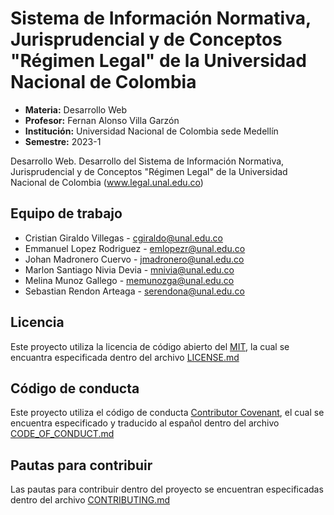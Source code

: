 # Sistema de Información Normativa, Jurisprudencial y de Conceptos "Régimen Legal" de la Universidad Nacional de Colombia
- **Materia:** Desarrollo Web
- **Profesor:** Fernan Alonso Villa Garzón
- **Institución:** Universidad Nacional de Colombia sede Medellín
- **Semestre:** 2023-1

Desarrollo Web. Desarrollo del Sistema de Información Normativa, Jurisprudencial y de Conceptos "Régimen Legal" de la Universidad Nacional de Colombia (www.legal.unal.edu.co)

## Equipo de trabajo
- Cristian Giraldo Villegas - [cgiraldo@unal.edu.co](mailto:cgiraldo@unal.edu.co)
- Emmanuel Lopez Rodriguez - [emlopezr@unal.edu.co](mailto:emlopezr@unal.edu.co)
- Johan Madronero Cuervo - [jmadronero@unal.edu.co](mailto:jmadronero@unal.edu.co)
- Marlon Santiago Nivia Devia - [mnivia@unal.edu.co](mailto:mnivia@unal.edu.co)
- Melina Munoz Gallego - [memunozga@unal.edu.co](mailto:memunozga@unal.edu.co)
- Sebastian Rendon Arteaga - [serendona@unal.edu.co](mailto:serendona@unal.edu.co)

## Licencia
Este proyecto utiliza la licencia de código abierto del [MIT](https://opensource.org/license/mit/), la cual se encuantra especificada dentro del archivo [LICENSE.md](https://github.com/lopezemmanuel/LegalUNAL/blob/main/LICENSE.md)

## Código de conducta
Este proyecto utiliza el código de conducta [Contributor Covenant](https://www.contributor-covenant.org/), el cual se encuentra especificado y traducido al español dentro del archivo [CODE_OF_CONDUCT.md](https://github.com/lopezemmanuel/LegalUNAL/blob/main/CODE_OF_CONDUCT.md)

## Pautas para contribuir
Las pautas para contribuir dentro del proyecto se encuentran especificadas dentro del archivo [CONTRIBUTING.md](https://github.com/lopezemmanuel/LegalUNAL/blob/main/CONTRIBUTING.md)
